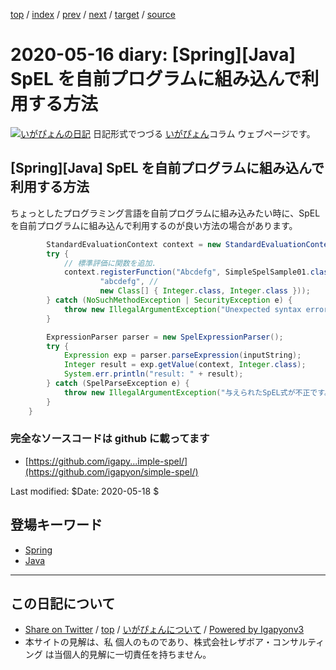 [top](../index.html) 
 / [index](index.html) 
 / [prev](ig200503.html) 
 / [next](ig200518.html) 
 / [target](http://www.igapyon.jp/igapyon/diary/2020/ig200516.html) 
 / [source](https://github.com/igapyon/diary/blob/master/2020/ig200516.src.md) 

2020-05-16 diary: [Spring][Java] SpEL を自前プログラムに組み込んで利用する方法
=====================================================================================================
[![いがぴょんの日記](http://www.igapyon.jp/igapyon/diary/images/iga200306s.jpg "いがぴょん")](http://www.igapyon.jp/igapyon/diary/memo/memoigapyon.html) 日記形式でつづる [いがぴょん](http://www.igapyon.jp/igapyon/diary/memo/memoigapyon.html)コラム ウェブページです。

## [Spring][Java] SpEL を自前プログラムに組み込んで利用する方法

ちょっとしたプログラミング言語を自前プログラムに組み込みたい時に、SpEL を自前プログラムに組み込んで利用するのが良い方法の場合があります。

```java
        StandardEvaluationContext context = new StandardEvaluationContext();
        try {
            // 標準評価に関数を追加.
            context.registerFunction("Abcdefg", SimpleSpelSample01.class.getDeclaredMethod( //
                    "abcdefg", //
                    new Class[] { Integer.class, Integer.class }));
        } catch (NoSuchMethodException | SecurityException e) {
            throw new IllegalArgumentException("Unexpected syntax error:" + e.toString());
        }

        ExpressionParser parser = new SpelExpressionParser();
        try {
            Expression exp = parser.parseExpression(inputString);
            Integer result = exp.getValue(context, Integer.class);
            System.err.println("result: " + result);
        } catch (SpelParseException e) {
            throw new IllegalArgumentException("与えられたSpEL式が不正です。[" + inputString + "]:" + e.toString());
        }
    }
```

### 完全なソースコードは github に載ってます

- [https://github.com/igapy...imple-spel/](https://github.com/igapyon/simple-spel/)

Last modified: $Date: 2020-05-18 $

## 登場キーワード

* [Spring](../keyword/spring.html)
* [Java](../keyword/java.html)

----------------------------------------------------------------------------------------------------

## この日記について

* [Share on Twitter](https://twitter.com/intent/tweet?hashtags=igapyon%2Cdiary%2C%E3%81%84%E3%81%8C%E3%81%B4%E3%82%87%E3%82%93%2CSpring%2CJava&text=%5BSpring%5D%5BJava%5D+SpEL+%E3%82%92%E8%87%AA%E5%89%8D%E3%83%97%E3%83%AD%E3%82%B0%E3%83%A9%E3%83%A0%E3%81%AB%E7%B5%84%E3%81%BF%E8%BE%BC%E3%82%93%E3%81%A7%E5%88%A9%E7%94%A8%E3%81%99%E3%82%8B%E6%96%B9%E6%B3%95&url=http%3A%2F%2Fwww.igapyon.jp%2Figapyon%2Fdiary%2F2020%2Fig200516.html) / [top](../index.html) / [いがぴょんについて](http://www.igapyon.jp/igapyon/diary/memo/memoigapyon.html) / [Powered by Igapyonv3](https://github.com/igapyon/igapyonv3)
* 本サイトの見解は、私 個人のものであり、株式会社レザボア・コンサルティング は当個人的見解に一切責任を持ちません。 
